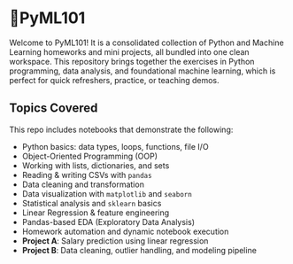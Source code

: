 # 🤖PyML101

Welcome to PyML101! It is a consolidated collection of Python and Machine Learning homeworks and mini projects, all bundled into one clean workspace. This repository brings together the exercises in Python programming, data analysis, and foundational machine learning, which is perfect for quick refreshers, practice, or teaching demos.

## Topics Covered

This repo includes notebooks that demonstrate the following:

- Python basics: data types, loops, functions, file I/O  
- Object-Oriented Programming (OOP)  
- Working with lists, dictionaries, and sets  
- Reading & writing CSVs with `pandas`  
- Data cleaning and transformation  
- Data visualization with `matplotlib` and `seaborn`  
- Statistical analysis and `sklearn` basics  
- Linear Regression & feature engineering  
- Pandas-based EDA (Exploratory Data Analysis)  
- Homework automation and dynamic notebook execution  
- **Project A**: Salary prediction using linear regression  
- **Project B**: Data cleaning, outlier handling, and modeling pipeline  


